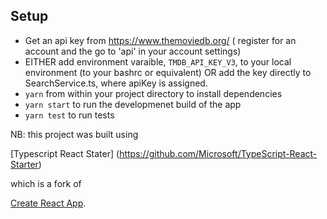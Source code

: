 ## Setup
- Get an api key from https://www.themoviedb.org/ ( register for an account and the go to 'api' in your account settings)
- EITHER add environment varaible, `TMDB_API_KEY_V3`, to your local environment (to your bashrc or equivalent) OR add the key directly to SearchService.ts, where apiKey is assigned.
- `yarn` from within your project directory to install dependencies
- `yarn start` to run the developmenet build of the app
- `yarn test` to run tests

NB: this project was built using

[Typescript React Stater] (https://github.com/Microsoft/TypeScript-React-Starter)

which is a fork of 

[Create React App](https://github.com/facebookincubator/create-react-app).

